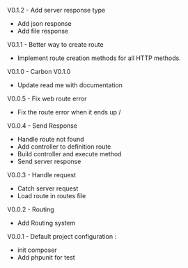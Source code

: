 V0.1.2 - Add server response type
- Add json response
- Add file response

V0.1.1 - Better way to create route
- Implement route creation methods for all HTTP methods.

V0.1.0 - Carbon V0.1.0
- Update read me with documentation

V0.0.5 - Fix web route error
- Fix the route error when it ends up /

V0.0.4 - Send Response
- Handle route not found
- Add controller to definition route
- Build controller and execute method
- Send server response

V0.0.3 - Handle request
- Catch server request
- Load route in routes file

V0.0.2 - Routing
- Add Routing system

V0.0.1 - Default project configuration :
- init composer
- Add phpunit for test